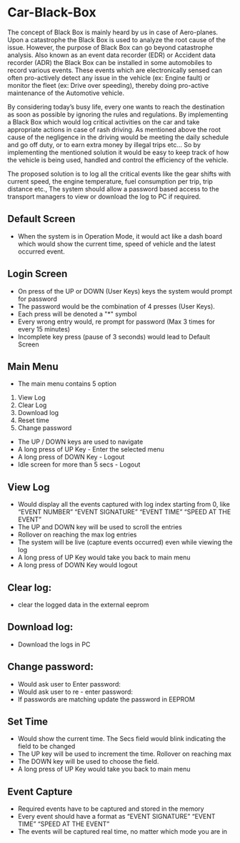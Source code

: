 # Car-Black-Box
The concept of Black Box is mainly heard by us in case of Aero-planes. Upon a catastrophe the Black Box is used to analyze the root cause of the issue. However, the purpose of Black Box can go beyond catastrophe analysis. Also known as an event data recorder (EDR) or Accident data recorder (ADR) the Black Box can be installed in some automobiles to record various events. These events which are electronically sensed can often pro-actively detect any issue in the vehicle (ex: Engine fault) or monitor the fleet (ex: Drive over speeding), thereby doing pro-active maintenance of the Automotive vehicle. 

By considering today’s busy life, every one wants to reach the destination as soon as possible by ignoring the rules and regulations. By implementing a Black Box which would log critical activities on the car and take appropriate actions in case of rash driving. As mentioned above the root cause of the negligence in the driving would be meeting the daily schedule and go off duty, or to earn extra money by illegal trips etc… So by implementing the mentioned solution it would be easy to keep track of how the vehicle is being used, handled and control the efficiency of the vehicle.

The proposed solution is to log all the critical events like the gear shifts with current speed, the engine temperature, fuel consumption per trip, trip distance etc., The system should allow a password based access to the transport managers to view or download the log to PC if required.

## Default Screen
* When the system is in Operation Mode, it would act like a dash board which would show the current time, speed of vehicle and the latest occurred event.

## Login Screen
* On press of the UP or DOWN (User Keys) keys the system would prompt for password
* The password would be the combination of 4 presses (User Keys).
* Each press will be denoted a "*" symbol
* Every wrong entry would, re prompt for password (Max 3 times for every 15 minutes)
* Incomplete key press (pause of 3 seconds) would lead to Default Screen

## Main Menu
* The main menu contains 5 option
1) View Log
2) Clear Log
3) Download log
4) Reset time
5) Change password
* The UP / DOWN keys are used to navigate
* A long press of UP Key - Enter the selected menu
* A long press of DOWN Key - Logout
* Idle screen for more than 5 secs - Logout

## View Log
* Would display all the events captured with log index starting from 0, like
“EVENT NUMBER” “EVENT SIGNATURE” “EVENT TIME” “SPEED AT THE EVENT”
* The UP and DOWN key will be used to scroll the entries
* Rollover on reaching the max log entries
* The system will be live (capture events occurred) even while viewing the log
* A long press of UP Key would take you back to main menu
* A long press of DOWN Key would logout

## Clear log:
* clear the logged data in the external eeprom

## Download log:
* Download the logs in PC

## Change password:
* Would ask user to Enter password:
* Would ask user to re - enter password:
* If passwords are matching update the password in EEPROM

## Set Time
* Would show the current time. The Secs field would blink indicating the field to be changed
* The UP key will be used to increment the time. Rollover on reaching max
* The DOWN key will be used to choose the field.
* A long press of UP Key would take you back to main menu

## Event Capture
* Required events have to be captured and stored in the memory
* Every event should have a format as
“EVENT SIGNATURE” “EVENT TIME” “SPEED AT THE EVENT”
* The events will be captured real time, no matter which mode you are in
